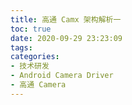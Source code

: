 ```yaml
---
title: 高通 Camx 架构解析一
toc: true
date: 2020-09-29 23:23:09
tags: 
categories:
- 技术研发
- Android Camera Driver
- 高通 Camera
---
```


